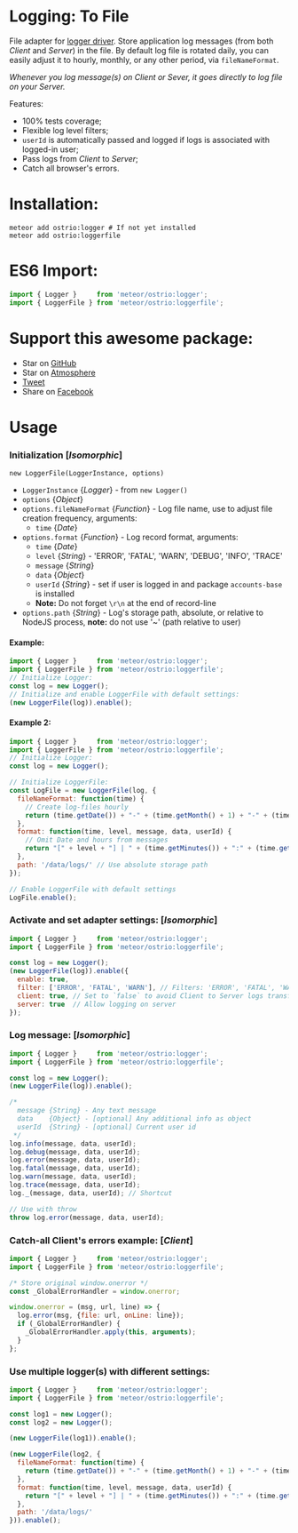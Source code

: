 Logging: To File
========
File adapter for [logger driver](https://github.com/VeliovGroup/Meteor-logger). Store application log messages (from both *Client* and *Server*) in the file. By default log file is rotated daily, you can easily adjust it to hourly, monthly, or any other period, via `fileNameFormat`.

*Whenever you log message(s) on Client or Sever, it goes directly to log file on your Server.*

Features:
 - 100% tests coverage;
 - Flexible log level filters;
 - `userId` is automatically passed and logged if logs is associated with logged-in user;
 - Pass logs from *Client* to *Server*;
 - Catch all browser's errors.

Installation:
========
```shell
meteor add ostrio:logger # If not yet installed
meteor add ostrio:loggerfile
```

ES6 Import:
========
```jsx
import { Logger }     from 'meteor/ostrio:logger';
import { LoggerFile } from 'meteor/ostrio:loggerfile';
```

Support this awesome package:
========
 - Star on [GitHub](https://github.com/VeliovGroup/Meteor-logger-file)
 - Star on [Atmosphere](https://atmospherejs.com/ostrio/loggerfile)
 - [Tweet](https://twitter.com/share?url=https://github.com/VeliovGroup/Meteor-logger-file&text=Store%20%23meteorjs%20log%20messages%20(from%20Client%20%26%20Server)%20in%20the%20file%20%23javascript%20%23programming%20%23webdev%20via%20%40VeliovGroup)
 - Share on [Facebook](https://www.facebook.com/sharer.php?u=https://github.com/VeliovGroup/Meteor-logger-file)

Usage
========
### Initialization [*Isomorphic*]
`new LoggerFile(LoggerInstance, options)`
  - `LoggerInstance` {*Logger*} - from `new Logger()`
  - `options` {*Object*}
  - `options.fileNameFormat` {*Function*} - Log file name, use to adjust file creation frequency, arguments:
    - `time` {*Date*}
  - `options.format` {*Function*} - Log record format, arguments:
    - `time` {*Date*}
    - `level` {*String*} - 'ERROR', 'FATAL', 'WARN', 'DEBUG', 'INFO', 'TRACE'
    - `message` {*String*}
    - `data` {*Object*}
    - `userId` {*String*} - set if user is logged in and package `accounts-base` is installed
    - __Note:__ Do not forget `\r\n` at the end of record-line
  - `options.path` {*String*} - Log's storage path, absolute, or relative to NodeJS process, __note:__ do not use '~' (path relative to user)

#### Example:
```jsx
import { Logger }     from 'meteor/ostrio:logger';
import { LoggerFile } from 'meteor/ostrio:loggerfile';
// Initialize Logger:
const log = new Logger();
// Initialize and enable LoggerFile with default settings:
(new LoggerFile(log)).enable();
```

#### Example 2:
```jsx
import { Logger }     from 'meteor/ostrio:logger';
import { LoggerFile } from 'meteor/ostrio:loggerfile';
// Initialize Logger:
const log = new Logger();

// Initialize LoggerFile:
const LogFile = new LoggerFile(log, {
  fileNameFormat: function(time) {
    // Create log-files hourly
    return (time.getDate()) + "-" + (time.getMonth() + 1) + "-" + (time.getFullYear()) + "_" + (time.getHours()) + ".log";
  },
  format: function(time, level, message, data, userId) {
    // Omit Date and hours from messages
    return "[" + level + "] | " + (time.getMinutes()) + ":" + (time.getSeconds()) + " | \"" + message + "\" | User: " + userId + "\r\n";
  },
  path: '/data/logs/' // Use absolute storage path
});

// Enable LoggerFile with default settings
LogFile.enable();
```

### Activate and set adapter settings: [*Isomorphic*]
```jsx
import { Logger }     from 'meteor/ostrio:logger';
import { LoggerFile } from 'meteor/ostrio:loggerfile';

const log = new Logger();
(new LoggerFile(log)).enable({
  enable: true,
  filter: ['ERROR', 'FATAL', 'WARN'], // Filters: 'ERROR', 'FATAL', 'WARN', 'DEBUG', 'INFO', 'TRACE', '*'
  client: true, // Set to `false` to avoid Client to Server logs transfer
  server: true  // Allow logging on server
});
```

### Log message: [*Isomorphic*]
```jsx
import { Logger }     from 'meteor/ostrio:logger';
import { LoggerFile } from 'meteor/ostrio:loggerfile';

const log = new Logger();
(new LoggerFile(log)).enable();

/*
  message {String} - Any text message
  data    {Object} - [optional] Any additional info as object
  userId  {String} - [optional] Current user id
 */
log.info(message, data, userId);
log.debug(message, data, userId);
log.error(message, data, userId);
log.fatal(message, data, userId);
log.warn(message, data, userId);
log.trace(message, data, userId);
log._(message, data, userId); // Shortcut

// Use with throw
throw log.error(message, data, userId);
```

### Catch-all Client's errors example: [*Client*]
```jsx
import { Logger }     from 'meteor/ostrio:logger';
import { LoggerFile } from 'meteor/ostrio:loggerfile';

/* Store original window.onerror */
const _GlobalErrorHandler = window.onerror;

window.onerror = (msg, url, line) => {
  log.error(msg, {file: url, onLine: line});
  if (_GlobalErrorHandler) {
    _GlobalErrorHandler.apply(this, arguments);
  }
};
```

### Use multiple logger(s) with different settings:
```javascript
import { Logger }     from 'meteor/ostrio:logger';
import { LoggerFile } from 'meteor/ostrio:loggerfile';

const log1 = new Logger();
const log2 = new Logger();

(new LoggerFile(log1)).enable();

(new LoggerFile(log2, {
  fileNameFormat: function(time) {
    return (time.getDate()) + "-" + (time.getMonth() + 1) + "-" + (time.getFullYear()) + "_" + (time.getHours()) + ".log";
  },
  format: function(time, level, message, data, userId) {
    return "[" + level + "] | " + (time.getMinutes()) + ":" + (time.getSeconds()) + " | \"" + message + "\" | User: " + userId + "\r\n";
  },
  path: '/data/logs/'
})).enable();
```
